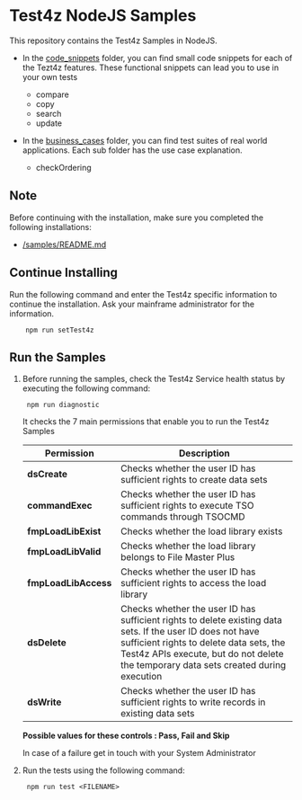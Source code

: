 # Test4z NodeJS Samples

This repository contains the Test4z Samples in NodeJS.
* In the [code_snippets](/samples/nodejs/code_snippets) folder, you can find small code snippets for each of the Tezt4z features. These functional snippets can lead you to use in your own tests
    * compare
    * copy
    * search
    * update
    
* In the [business_cases](/samples/nodejs/business_cases) folder, you can find test suites of real world applications. Each sub folder has the use case explanation.
    * checkOrdering 

## Note
Before continuing with the installation, make sure you completed the following installations:

* [/samples/README.md](/samples/README.md)

## Continue Installing

Run the following command and enter the Test4z specific information to continue the installation. Ask your mainframe administrator for the information. 

        npm run setTest4z
     
## Run the Samples
1. Before running the samples, check the Test4z Service health status by executing the following command:

        npm run diagnostic
        
    It checks the 7 main permissions that enable you to run the Test4z Samples
    
    | Permission | Description |
    | --- | --- |  
    **dsCreate**         | Checks whether the user ID has sufficient rights to create data sets
    **commandExec**      | Checks whether the user ID has sufficient rights to execute TSO commands through TSOCMD
    **fmpLoadLibExist**  | Checks whether the load library exists
    **fmpLoadLibValid**  | Checks whether the load library belongs to File Master Plus
    **fmpLoadLibAccess** | Checks whether the user ID has sufficient rights to access the load library
    **dsDelete**         | Checks whether the user ID has sufficient rights to delete existing data sets. If the user ID does not have sufficient rights to delete data sets, the Test4z APIs execute, but do not delete the temporary data sets created during execution
    **dsWrite**          | Checks whether the user ID has sufficient rights to write records in existing data sets
                              
    **Possible values for these controls : Pass, Fail and Skip**
    
    In case of a failure get in touch with your System Administrator
2. Run the tests using the following command:

        npm run test <FILENAME>
